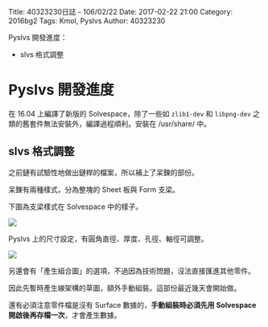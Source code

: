 Title: 40323230日誌 - 106/02/22
Date: 2017-02-22 21:00
Category: 2016bg2
Tags: Kmol, Pyslvs
Author: 40323230

Pyslvs 開發進度：

* slvs 格式調整

<!-- PELICAN_END_SUMMARY -->

Pyslvs 開發進度
===

在 16.04 上編譯了新版的 Solvespace，除了一些如 `zlib1-dev` 和 `libpng-dev` 之類的舊套件無法安裝外，編譯過程順利。安裝在 /usr/share/ 中。

slvs 格式調整
---

之前鏈有試驗性地做出鏈桿的檔案，所以補上了呆鍊的部份。

呆鍊有兩種樣式，分為整塊的 Sheet 板與 Form 支梁。

下圖為支梁樣式在 Solvespace 中的樣子。

![](https://raw.githubusercontent.com/coursemdetw/project_site_files/gh-pages/files/2016spring/g2/Python_solvespace/0222_01.png)

Pyslvs 上的尺寸設定，有圓角直徑、厚度、孔徑、軸徑可調整。

![](https://raw.githubusercontent.com/coursemdetw/project_site_files/gh-pages/files/2016spring/g2/Python_solvespace/0222_02.png)

另還會有「產生組合圖」的選項，不過因為技術問題，沒法直接匯進其他零件。

因此先暫時產生線架構的草圖，額外手動組裝。這部份最近幾天會開始做。

還有必須注意零件檔是沒有 Surface 數據的，**手動組裝時必須先用 Solvespace 開啟後再存檔一次**，才會產生數據。